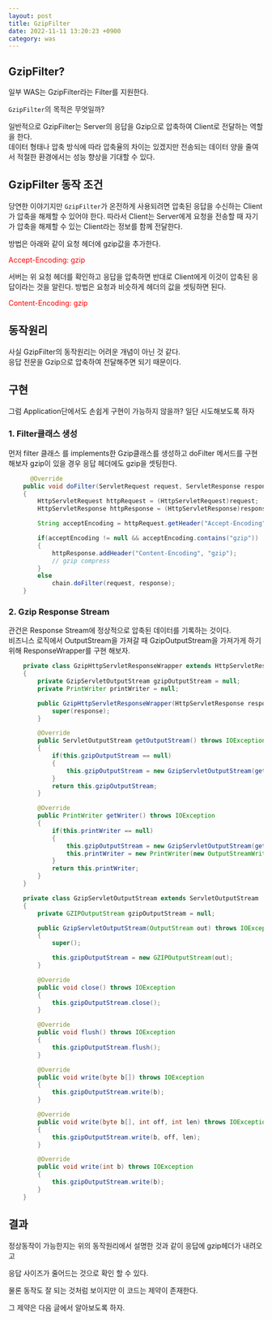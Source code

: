 ```yaml
---
layout: post
title: GzipFilter
date: 2022-11-11 13:20:23 +0900
category: was
---
```


## GzipFilter?
일부 WAS는 GzipFilter라는 Filter를 지원한다.

`GzipFilter`의 목적은 무엇일까?

일반적으로 GzipFilter는 Server의 응답을 Gzip으로 압축하여 Client로 전달하는 역할을 한다.<br/> 데이터 형태나 압축 방식에 따라 압축율의 차이는 있겠지만 전송되는 데이터 양을 줄여서 적절한 환경에서는 성능 향상을 기대할 수 있다.

## GzipFilter 동작 조건
당연한 이야기지만 `GzipFilter`가 온전하게 사용되려면 압축된 응답을 수신하는 Client가 압축을 해제할 수 있어야 한다. 따라서 Client는 Server에게 요청을 전송할 때 자기가 압축을 해제할 수 있는 Client라는 정보를 함께 전달한다.

방법은 아래와 같이 요청 헤더에 gzip값을 추가한다.

<span style="color: red;">Accept-Encoding: gzip</span>

서버는 위 요청 헤더를 확인하고 응답을 압축하면 반대로 Client에게 이것이 압축된 응답이라는 것을 알린다. 방법은 요청과 비슷하게 헤더의 값을 셋팅하면 된다.

<span style="color: red;">Content-Encoding: gzip</span>

## 동작원리
사실 GzipFilter의 동작원리는 어려운 개념이 아닌 것 같다.<br/> 응답 전문을 Gzip으로 압축하여 전달해주면 되기 때문이다.


## 구현
그럼 Application단에서도 손쉽게 구현이 가능하지 않을까? 일단 시도해보도록 하자

### 1. Filter클래스 생성
먼저 filter 클래스 를 implements한 Gzip클래스를 생성하고 doFilter 메서드를 구현해보자 gzip이 있을 경우 응답 헤더에도 gzip을 셋팅한다.

```java
      @Override
    public void doFilter(ServletRequest request, ServletResponse response, FilterChain chain) throws IOException, ServletException 
    {
        HttpServletRequest httpRequest = (HttpServletRequest)request;
        HttpServletResponse httpResponse = (HttpServletResponse)response;

        String acceptEncoding = httpRequest.getHeader("Accept-Encoding");

        if(acceptEncoding != null && acceptEncoding.contains("gzip"))
        {
            httpResponse.addHeader("Content-Encoding", "gzip");
            // gzip compress
        }
        else
            chain.doFilter(request, response);
    }
```

### 2. Gzip Response Stream
관건은 Response Stream에 정상적으로 압축된 데이터를 기록하는 것이다. <br/>
비즈니스 로직에서 OutputStream을 가져갈 때 GzipOutputStream을 가져가게 하기 위해 ResponseWrapper를 구현 해보자.

```java
    private class GzipHttpServletResponseWrapper extends HttpServletResponseWrapper
    {
        private GzipServletOutputStream gzipOutputStream = null;
        private PrintWriter printWriter = null;

        public GzipHttpServletResponseWrapper(HttpServletResponse response) {
            super(response);
        }

        @Override
        public ServletOutputStream getOutputStream() throws IOException
        {
            if(this.gzipOutputStream == null)
            {
                this.gzipOutputStream = new GzipServletOutputStream(getResponse().getOutputStream());
            }
            return this.gzipOutputStream;
        }

        @Override
        public PrintWriter getWriter() throws IOException
        {
            if(this.printWriter == null)
            {
                this.gzipOutputStream = new GzipServletOutputStream(getResponse().getOutputStream());
                this.printWriter = new PrintWriter(new OutputStreamWriter(this.gzipOutputStream, getResponse().getCharacterEncoding()));
            }
            return this.printWriter;
        }
    }

    private class GzipServletOutputStream extends ServletOutputStream
    {
        private GZIPOutputStream gzipOutputStream = null;

        public GzipServletOutputStream(OutputStream out) throws IOException
        {
            super();

            this.gzipOutputStream = new GZIPOutputStream(out);
        }

        @Override
        public void close() throws IOException
        {
            this.gzipOutputStream.close();
        }

        @Override
        public void flush() throws IOException
        {
            this.gzipOutputStream.flush();
        }

        @Override
        public void write(byte b[]) throws IOException
        {
            this.gzipOutputStream.write(b);
        }

        @Override
        public void write(byte b[], int off, int len) throws IOException
        {
            this.gzipOutputStream.write(b, off, len);
        }

        @Override
        public void write(int b) throws IOException
        {
            this.gzipOutputStream.write(b);
        }
    }
```

## 결과
정상동작이 가능한지는 위의 동작원리에서 설명한 것과 같이 응답에 gzip헤더가 내려오고

응답 사이즈가 줄어드는 것으로 확인 할 수 있다.

물론 동작도 잘 되는 것처럼 보이지만 이 코드는 제약이 존재한다. 

그 제약은 다음 글에서 알아보도록 하자.